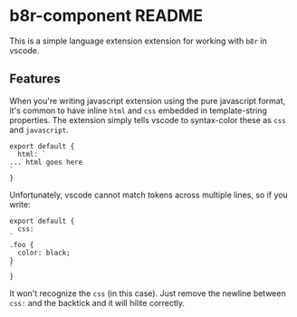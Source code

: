 # b8r-component README

This is a simple language extension extension for working with `b8r` in vscode.

## Features

When you're writing javascript extension using the pure javascript format, it's common
to have inline `html` and `css` embedded in template-string properties. The extension
simply tells vscode to syntax-color these as `css` and `javascript`.

```
export default {
  html: `
... html goes here
`
}
```

Unfortunately, vscode cannot match tokens across multiple lines, so if you write:

```
export default {
  css:
`
.foo {
  color: black;
}
`
}
```

It won't recognize the `css` (in this case). Just remove the newline between `css:` and the backtick and
it will hilite correctly.
